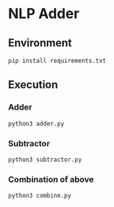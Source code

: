 # NLP Adder

## Environment
```
pip install requirements.txt
```
## Execution
### Adder
```
python3 adder.py
```
### Subtractor
```
python3 subtractor.py
```
### Combination of above
```
python3 combine.py
```